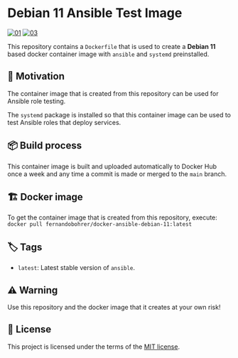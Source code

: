 # Debian 11 Ansible Test Image

[![01]][02]
[![03]][04]

This repository contains a `Dockerfile` that is used to create a **Debian 11** based docker container image with `ansible` and `systemd` preinstalled.

## 🚀 Motivation

The container image that is created from this repository can be used for Ansible role testing.

The `systemd` package is installed so that this container image can be used to test Ansible roles that deploy services.

## 📦 Build process

This container image is built and uploaded automatically to Docker Hub once a week and any time a commit is made or merged to the `main` branch.

## 🏗️ Docker image

To get the container image that is created from this repository, execute: `docker pull fernandobohrer/docker-ansible-debian-11:latest`

## 🏷️ Tags

- `latest`: Latest stable version of `ansible`.

## ⚠️ Warning

Use this repository and the docker image that it creates at your own risk!

## 📝 License

This project is licensed under the terms of the [MIT license][05].

[01]: https://img.shields.io/github/actions/workflow/status/fernandobohrer/docker-ansible-debian-11/build-test-and-push-docker-image.yml?branch=main&event=push&style=flat-square&logo=github&logoColor=white&label=Build%2C%20test%20and%20push%20docker%20image&labelColor=black&cacheSeconds=300
[02]: https://github.com/fernandobohrer/docker-ansible-debian-11/actions/workflows/build-test-and-push-docker-image.yml
[03]: https://img.shields.io/docker/pulls/fernandobohrer/docker-ansible-debian-11?style=flat-square&logo=docker&logoColor=white&label=pulls&labelColor=black&cacheSeconds=300
[04]: https://hub.docker.com/r/fernandobohrer/docker-ansible-debian-11/
[05]: /LICENSE
